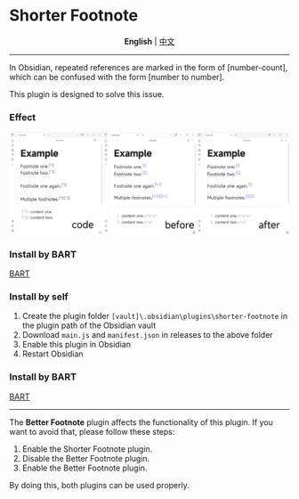# Shorter Footnote

<p align="center">
    <strong>English</strong> | <a href="./README_CN.md">中文</a>
</p>

---

In Obsidian, repeated references are marked in the form of [number-count], which can be confused with the form [number to number].

This plugin is designed to solve this issue.

### Effect

![](/assets/output.png)

### Install by BART

[BART](https://github.com/TfTHacker/obsidian42-brat)

### Install by self

1. Create the plugin folder `[vault]\.obsidian\plugins\shorter-footnote` in the plugin path of the Obsidian vault
2. Download `main.js` and `manifest.json` in releases to the above folder
3. Enable this plugin in Obsidian
4. Restart Obsidian

### Install by BART

[BART](https://github.com/TfTHacker/obsidian42-brat)

---

The **Better Footnote** plugin affects the functionality of this plugin. If you want to avoid that, please follow these steps:

1. Enable the Shorter Footnote plugin.
2. Disable the Better Footnote plugin.
3. Enable the Better Footnote plugin.

By doing this, both plugins can be used properly.
